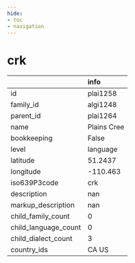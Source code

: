 ```yaml
---
hide:
- toc
- navigation
---
```

# crk
|                      | info        |
|:---------------------|:------------|
| id                   | plai1258    |
| family_id            | algi1248    |
| parent_id            | plai1264    |
| name                 | Plains Cree |
| bookkeeping          | False       |
| level                | language    |
| latitude             | 51.2437     |
| longitude            | -110.463    |
| iso639P3code         | crk         |
| description          | nan         |
| markup_description   | nan         |
| child_family_count   | 0           |
| child_language_count | 0           |
| child_dialect_count  | 3           |
| country_ids          | CA US       |